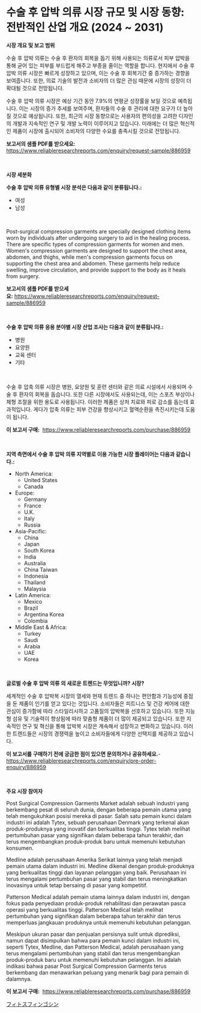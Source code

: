 <p><h1>수술 후 압박 의류 시장 규모 및 시장 동향: 전반적인 산업 개요 (2024 ~ 2031)</h1></p><p><strong>시장 개요 및 보고 범위</strong></p>
<p><p>수술 후 압박 의류는 수술 후 환자의 회복을 돕기 위해 사용되는 의류로서 피부 압박을 통해 굳어 있는 피부를 부드럽게 해주고 부종을 줄이는 역할을 합니다. 현지에서 수술 후 압박 의류 시장은 빠르게 성장하고 있으며, 이는 수술 후 회복기간 중 증가하는 경향을 보여줍니다. 또한, 의료 기술의 발전과 소비자의 더 많은 관심 때문에 시장의 성장이 더 확대될 것으로 전망됩니다.</p><p>수술 후 압박 의류 시장은 예상 기간 동안 7.9%의 연평균 성장률을 보일 것으로 예측됩니다. 이는 시장의 증가 추세를 보여주며, 환자들의 수술 후 관리에 대한 요구가 더 높아질 것으로 예상됩니다. 또한, 최근의 시장 동향으로는 사용자의 편의성을 고려한 디자인의 개발과 지속적인 연구 및 개발 노력이 이루어지고 있습니다. 미래에는 더 많은 혁신적인 제품이 시장에 출시되어 소비자의 다양한 수요를 충족시킬 것으로 전망됩니다.</p></p>
<p><strong>보고서의 샘플 PDF를 받으세요:</strong> <a href="https://www.reliableresearchreports.com/enquiry/request-sample/886959">https://www.reliableresearchreports.com/enquiry/request-sample/886959</a></p>
<p>&nbsp;</p>
<p><strong>시장 세분화</strong></p>
<p><strong>수술 후 압박 의류 유형별 시장 분석은 다음과 같이 분류됩니다.:</strong></p>
<p><ul><li>여성</li><li>남성</li></ul></p>
<p>&nbsp;</p>
<p><p>Post-surgical compression garments are specially designed clothing items worn by individuals after undergoing surgery to aid in the healing process. There are specific types of compression garments for women and men. Women's compression garments are designed to support the chest area, abdomen, and thighs, while men's compression garments focus on supporting the chest area and abdomen. These garments help reduce swelling, improve circulation, and provide support to the body as it heals from surgery.</p></p>
<p><strong>보고서의 샘플 PDF를 받으세요:</strong>&nbsp;<a href="https://www.reliableresearchreports.com/enquiry/request-sample/886959">https://www.reliableresearchreports.com/enquiry/request-sample/886959</a></p>
<p>&nbsp;</p>
<p><strong> 수술 후 압박 의류 응용 분야별 시장 산업 조사는 다음과 같이 분류됩니다.:</strong></p>
<p><ul><li>병원</li><li>요양원</li><li>교육 센터</li><li>기타</li></ul></p>
<p>&nbsp;</p>
<p><p>수술 후 압축 의류 시장은 병원, 요양원 및 훈련 센터와 같은 의료 시설에서 사용되며 수술 후 환자의 회복을 돕습니다. 또한 다른 시장에서도 사용되는데, 이는 스포츠 부상이나 체형 조절을 위한 용도로 사용됩니다. 이러한 제품은 상처 치료와 피로 감소를 돕는데 효과적입니다. 게다가 압축 의류는 피부 건강을 향상시키고 혈액순환을 촉진시키는데 도움이 됩니다.</p></p>
<p><strong>이 보고서 구매:</strong>&nbsp; <a href="https://www.reliableresearchreports.com/purchase/886959">https://www.reliableresearchreports.com/purchase/886959</a></p>
<p>&nbsp;</p>
<p><strong>지역 측면에서 수술 후 압박 의류 지역별로 이용 가능한 시장 플레이어는 다음과 같습니다.:</strong></p>
<p><ul>
    <li>
        North America:
        <ul>
            <li>United States</li>
            <li>Canada</li>
        </ul>
    </li>
    <li>
        Europe:
        <ul>
            <li>Germany</li>
            <li>France</li>
            <li>U.K.</li>
            <li>Italy</li>
            <li>Russia</li>
        </ul>
    </li>
    <li>
        Asia-Pacific:
        <ul>
            <li>China</li>
            <li>Japan</li>
            <li>South Korea</li>
            <li>India</li>
            <li>Australia</li>
            <li>China Taiwan</li>
            <li>Indonesia</li>
            <li>Thailand</li>
            <li>Malaysia</li>
        </ul>
    </li>
    <li>
        Latin America:
        <ul>
            <li>Mexico</li>
            <li>Brazil</li>
            <li>Argentina Korea</li>
            <li>Colombia</li>
        </ul>
    </li>
    <li>
        Middle East & Africa:
        <ul>
            <li>Turkey</li>
            <li>Saudi</li>
            <li>Arabia</li>
            <li>UAE</li>
            <li>Korea</li>
        </ul>
    </li>
    </ul></p>
<p>&nbsp;</p>
<p><strong>글로벌 수술 후 압박 의류 의 새로운 트렌드는 무엇입니까? 시장?</strong></p>
<p><p>세계적인 수술 후 압박복 시장의 열세와 현재 트렌드 중 하나는 편안함과 기능성에 중점을 둔 제품이 인기를 얻고 있다는 것입니다. 소비자들은 피트니스 및 건강 케어에 대한 관심이 증가함에 따라 스타일리시하고 고품질의 압박복을 선호하고 있습니다. 또한 지능형 섬유 및 기술력이 향상됨에 따라 맞춤형 제품이 더 많이 제공되고 있습니다. 또한 지속적인 연구 및 혁신을 통해 압박복 시장은 계속해서 성장하고 변화하고 있습니다. 이러한 트렌드들은 시장의 경쟁력을 높이고 소비자들에게 다양한 선택지를 제공하고 있습니다.</p></p>
<p><strong>이 보고서를 구매하기 전에 궁금한 점이 있으면 문의하거나 공유하세요.</strong>- <a href="https://www.reliableresearchreports.com/enquiry/pre-order-enquiry/886959">https://www.reliableresearchreports.com/enquiry/pre-order-enquiry/886959</a></p>
<p>&nbsp;</p>
<p><strong>주요 시장 참여자</strong></p>
<p><p>Post Surgical Compression Garments Market adalah sebuah industri yang berkembang pesat di seluruh dunia, dengan beberapa pemain utama yang telah mengukuhkan posisi mereka di pasar. Salah satu pemain kunci dalam industri ini adalah Tytex, sebuah perusahaan Denmark yang terkenal akan produk-produknya yang inovatif dan berkualitas tinggi. Tytex telah melihat pertumbuhan pasar yang signifikan dalam beberapa tahun terakhir, dan terus mengembangkan produk-produk baru untuk memenuhi kebutuhan konsumen.</p><p>Medline adalah perusahaan Amerika Serikat lainnya yang telah menjadi pemain utama dalam industri ini. Medline dikenal dengan produk-produknya yang berkualitas tinggi dan layanan pelanggan yang baik. Perusahaan ini terus mengalami pertumbuhan pasar yang stabil dan terus meningkatkan inovasinya untuk tetap bersaing di pasar yang kompetitif.</p><p>Patterson Medical adalah pemain utama lainnya dalam industri ini, dengan fokus pada penyediaan produk-produk rehabilitasi dan perawatan pasca operasi yang berkualitas tinggi. Patterson Medical telah melihat pertumbuhan yang signifikan dalam beberapa tahun terakhir dan terus memperluas jangkauan produknya untuk memenuhi kebutuhan pelanggan.</p><p>Meskipun ukuran pasar dan penjualan persisnya sulit untuk diprediksi, namun dapat disimpulkan bahwa para pemain kunci dalam industri ini, seperti Tytex, Medline, dan Patterson Medical, adalah perusahaan yang terus mengalami pertumbuhan yang stabil dan terus mengembangkan produk-produk baru untuk memenuhi kebutuhan pelanggan. Ini adalah indikasi bahwa pasar Post Surgical Compression Garments terus berkembang dan menawarkan peluang yang menarik bagi para pemain di dalamnya.</p></p>
<p><strong>이 보고서 구매:</strong>&nbsp;&nbsp;<a href="https://www.reliableresearchreports.com/purchase/886959">https://www.reliableresearchreports.com/purchase/886959</a></p>
<p><p><a href="https://github.com/one-cool-chick/Market-Research-Report-List-1/blob/main/689390517638.md">フィトスフィンゴシン</a></p></p>
